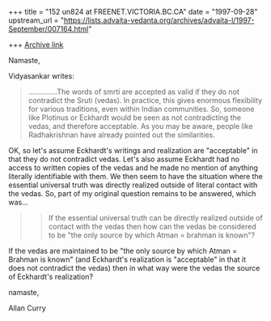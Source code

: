 +++
title = "152 un824 at FREENET.VICTORIA.BC.CA"
date = "1997-09-28"
upstream_url = "https://lists.advaita-vedanta.org/archives/advaita-l/1997-September/007164.html"

+++
[Archive link](https://lists.advaita-vedanta.org/archives/advaita-l/1997-September/007164.html)

Namaste,

Vidyasankar writes:

>..............The words of smrti are accepted as valid if they do
>not contradict the Sruti (vedas). In practice, this gives enormous
>flexibility for various traditions, even within Indian communities. So,
>someone like Plotinus or Eckhardt would be seen as not contradicting the
>vedas, and therefore acceptable. As you may be aware, people like
>Radhakrishnan have already pointed out the similarities.
>

OK, so let's assume Eckhardt's writings and realization are "acceptable" in
that they do not contradict vedas. Let's also assume Eckhardt had no access
to written copies of the vedas and he made no mention of anything literally
identifiable with them. We then seem to have the situation where the
essential universal truth was directly realized outside of literal contact
with the vedas. So, part of my original question remains to be answered,
which was...

>>If the essential universal truth can be directly realized outside of
>>contact with the vedas then how can the vedas be considered to be "the only
>>source by which Atman = brahman is known"?

If the vedas are maintained to be "the only source by which Atman = Brahman
is known" (and Eckhardt's realization is "acceptable" in that it does not
contradict the vedas) then in what way were the vedas the source of
Eckhardt's realization?

namaste,

Allan Curry

